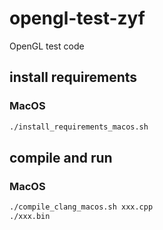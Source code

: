 # opengl-test-zyf
OpenGL test code

## install requirements

### MacOS
```cmd
./install_requirements_macos.sh
```

## compile and run
### MacOS
```cmd
./compile_clang_macos.sh xxx.cpp
./xxx.bin
```
